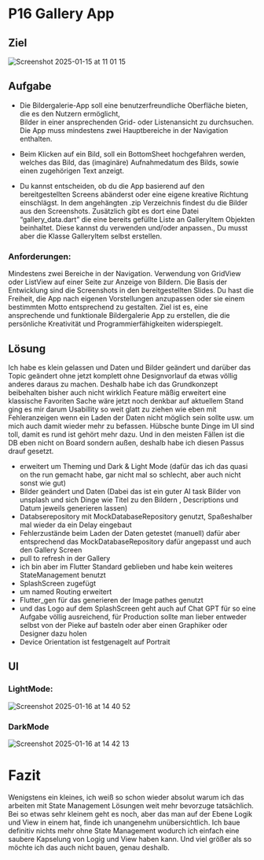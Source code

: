 # P16 Gallery App

## Ziel

![Screenshot 2025-01-15 at 11 01 15](https://github.com/user-attachments/assets/88531258-f828-47c7-889c-3afd184a6de1)

## Aufgabe

- Die Bildergalerie-App soll eine benutzerfreundliche Oberfläche bieten, die es den Nutzern ermöglicht,       
  Bilder in einer ansprechenden Grid- oder Listenansicht zu durchsuchen. 
  Die App muss mindestens zwei Hauptbereiche in der Navigation enthalten.
  
- Beim Klicken auf ein Bild, soll ein BottomSheet hochgefahren werden, welches das Bild, das (imaginäre)        Aufnahmedatum des Bilds, sowie einen zugehörigen Text anzeigt.
  
- Du kannst entscheiden, ob du die App basierend auf den bereitgestellten Screens abänderst oder eine eigene    kreative Richtung einschlägst.
  In dem angehängten .zip Verzeichnis findest du die Bilder aus den Screenshots. Zusätzlich gibt es dort eine   Datei “gallery_data.dart” die eine bereits gefüllte Liste an GalleryItem Objekten beinhaltet. Diese kannst    du verwenden und/oder anpassen., Du musst aber die Klasse GalleryItem selbst erstellen.
  
### Anforderungen:
Mindestens zwei Bereiche in der Navigation.
Verwendung von GridView oder ListView auf einer Seite zur Anzeige von Bildern.
Die Basis der Entwicklung sind die Screenshots in den bereitgestellten Slides. Du hast die Freiheit, die App nach eigenen Vorstellungen anzupassen oder sie einem bestimmten Motto entsprechend zu gestalten. Ziel ist es, eine ansprechende und funktionale Bildergalerie App zu erstellen, die die persönliche Kreativität und Programmierfähigkeiten widerspiegelt.

## Lösung

Ich habe es klein gelassen und Daten und Bilder geändert und darüber das Topic geändert ohne jetzt komplett ohne Designvorlauf da etwas völlig anderes daraus zu machen. Deshalb habe ich das Grundkonzept beibehalten bisher auch nicht wirklich Feature mäßig erweitert eine klassische Favoriten Sache wäre jetzt noch denkbar auf aktuellem Stand ging es mir darum Usabillity so weit glatt zu ziehen wie eben mit Fehleranzeigen wenn ein Laden der Daten nicht möglich sein sollte usw. um mich auch damit wieder mehr zu befassen.
Hübsche bunte Dinge im UI sind toll, damit es rund ist gehört mehr dazu. Und in den meisten Fällen ist die DB eben nicht on Board sondern außen, deshalb habe ich diesen Passus drauf gesetzt.


- erweitert um Theming und Dark & Light Mode (dafür das ich das quasi on the run gemacht habe, gar nicht mal so schlecht, aber auch nicht sonst wie gut)
- Bilder geändert und Daten (Dabei das ist ein guter AI task Bilder von unsplash und sich Dinge wie Titel zu den Bildern , Descriptions und Datum jeweils generieren       lassen)
- Databserepository mit MockDatabaseRepository genutzt, Spaßeshalber mal wieder da ein Delay eingebaut
- Fehlerzustände beim Laden der Daten getestet (manuell) dafür aber entsprechend das MockDatabaseRepository dafür angepasst und auch den Gallery Screen
- pull to refresh in der Gallery
- ich bin aber im Flutter Standard geblieben und habe kein weiteres StateManagement benutzt
- SplashScreen zugefügt
- um named Routing erweitert
- Flutter_gen für das generieren der Image pathes genutzt
- und das Logo auf dem SplashScreen geht auch auf Chat GPT für so eine Aufgabe völlig ausreichend, für Production sollte man lieber entweder selbst von der Pieke auf basteln oder aber einen Graphiker oder Designer dazu holen
- Device Orientation ist festgenagelt auf Portrait

## UI 

### LightMode:
![Screenshot 2025-01-16 at 14 40 52](https://github.com/user-attachments/assets/43ae9a40-9a2c-4142-97b4-9fb4815a8c41)

### DarkMode
![Screenshot 2025-01-16 at 14 42 13](https://github.com/user-attachments/assets/aeb98317-7b7a-4038-b61b-df41dbf51749)


# Fazit
Wenigstens ein kleines, ich weiß so schon wieder absolut warum ich das arbeiten mit State Management Lösungen weit mehr bevorzuge tatsächlich. Bei so etwas sehr kleinem geht es noch, aber das man auf der Ebene Logik und View in einem hat, finde ich unangenehm unübersichtlich.
Ich baue definitiv nichts mehr ohne State Management wodurch ich einfach eine saubere Kapselung von Logig und View haben kann. Und viel größer als so möchte ich das auch nicht bauen, genau deshalb.